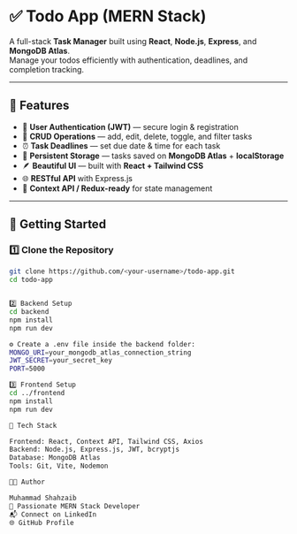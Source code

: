 # ✅ Todo App (MERN Stack)

A full-stack **Task Manager** built using **React**, **Node.js**, **Express**, and **MongoDB Atlas**.  
Manage your todos efficiently with authentication, deadlines, and completion tracking.

---

## 🧩 Features

- 🔐 **User Authentication (JWT)** — secure login & registration  
- 🧠 **CRUD Operations** — add, edit, delete, toggle, and filter tasks  
- ⏰ **Task Deadlines** — set due date & time for each task  
- 💾 **Persistent Storage** — tasks saved on **MongoDB Atlas** + **localStorage**  
- 🪶 **Beautiful UI** — built with **React + Tailwind CSS**  
- 🌐 **RESTful API** with Express.js  
- 🧰 **Context API / Redux-ready** for state management  

---

## 🚀 Getting Started

### 1️⃣ Clone the Repository
```bash
git clone https://github.com/<your-username>/todo-app.git
cd todo-app


2️⃣ Backend Setup
cd backend
npm install
npm run dev

⚙️ Create a .env file inside the backend folder:
MONGO_URI=your_mongodb_atlas_connection_string
JWT_SECRET=your_secret_key
PORT=5000

3️⃣ Frontend Setup
cd ../frontend
npm install
npm run dev

🧠 Tech Stack

Frontend: React, Context API, Tailwind CSS, Axios
Backend: Node.js, Express.js, JWT, bcryptjs
Database: MongoDB Atlas
Tools: Git, Vite, Nodemon

🧑‍💻 Author

Muhammad Shahzaib
🚀 Passionate MERN Stack Developer
📬 Connect on LinkedIn
🌐 GitHub Profile
